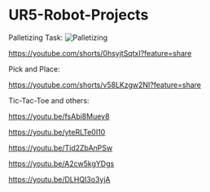 # UR5-Robot-Projects

Palletizing Task:
![Palletizing](https://github.com/SivarajuRanga1002/UR5-Robot-Projects/assets/65248651/89196aa1-f02b-4db8-b52a-669702ef88fd)

https://youtube.com/shorts/0hsyjtSqtxI?feature=share


Pick and Place:

https://youtube.com/shorts/v58LKzgw2NI?feature=share

Tic-Tac-Toe and others:

https://youtu.be/fsAbi8Muey8

https://youtu.be/yteRLTe0I10

https://youtu.be/Tid2ZbAnPSw

https://youtu.be/A2cw5kgYDgs

https://youtu.be/DLHQI3o3yjA
